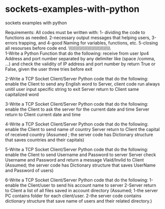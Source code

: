 # sockets-examples-with-python
sockets examples with python

Requirements: All codes must be written with: 
1- dividing the code to functions as needed.
2-necessary output messages that helping users, 
3-errors trapping, and
4-good Naming for variables, functions, etc.
5-closing all resourses before code end.
\\\\\\\\\\\\\\\\\\\\\\\\\\\\\\\\\\\\\\\\\\\\\\\\\\\\\\\\\\\\\\\
1-Write a Python Function that do the following:
receive from user Ipv4 Address and port number separated by any delimiter like (space /comma, …) and
check the validity of IP address and port number by return True or False,
given the user three tries before exit

2-Write a TCP Socket Client/Server Python code that do the following:
enable the Client to send any English word to Server, client code run always unitil user input specific string to exit
Server return to Client same capitalized word

3-Write a TCP Socket Client/Server Python code that do the following:
enable the Client to ask the server for the current date and time
Server return to Client current date and time

4-Write a TCP Socket Client/Server Python code that do the following:
enable the Client to send name of country
Server return to Client the capital of received country (Assumed ; the server code has Dictionary structure that saves countries and their capitals)

5-Write a TCP Socket Client/Server Python code that do the following:
enable the Client to send Username and Password to server
Server check Username and Password and return a message Vlaid/Invlid to Client (Assumed; the server code has Dictionary structure that saves UserName and Password of users)

6-Write a TCP Socket Client/Server Python code that do the following:
1-enable the Client/user to send his account name to server
2-Server return to Client a list of all files saved in account directory
(Assumed; 1-the server PC contains folder for each client/user. 2-the server code contains dictionary structure that save name of users and their related directory.)
